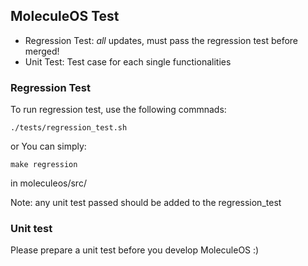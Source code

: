 ## MoleculeOS Test

- Regression Test: *all* updates, must pass the regression test before merged!
- Unit Test: Test case for each single functionalities

### Regression Test

To run regression test, use the following commnads:

	./tests/regression_test.sh

or You can simply:

	make regression

in moleculeos/src/

Note: any unit test passed should be added to the regression_test

### Unit test

Please prepare a unit test before you develop MoleculeOS :)

